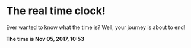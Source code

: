 # The real time clock!

Ever wanted to know what the time is? Well, your journey is about to end!

**The time is Nov 05, 2017, 10:53**